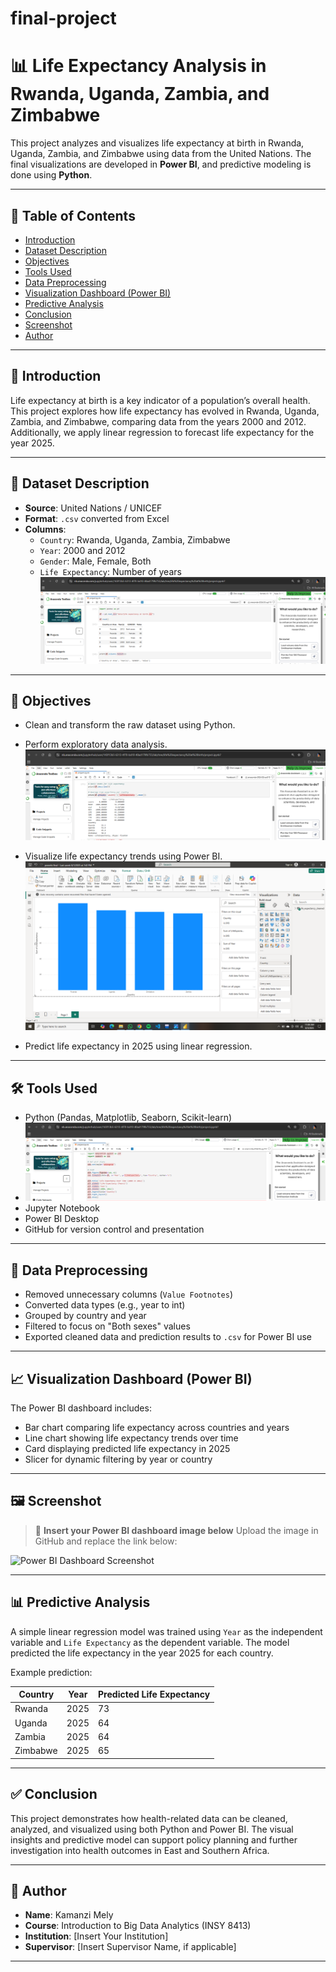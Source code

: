 # final-project

# 📊 Life Expectancy Analysis in Rwanda, Uganda, Zambia, and Zimbabwe

This project analyzes and visualizes life expectancy at birth in Rwanda, Uganda, Zambia, and Zimbabwe using data from the United Nations. The final visualizations are developed in **Power BI**,
and predictive modeling is done using **Python**.

---

## 📌 Table of Contents

- [Introduction](#introduction)
- [Dataset Description](#dataset-description)
- [Objectives](#objectives)
- [Tools Used](#tools-used)
- [Data Preprocessing](#data-preprocessing)
- [Visualization Dashboard (Power BI)](#visualization-dashboard-power-bi)
- [Predictive Analysis](#predictive-analysis)
- [Conclusion](#conclusion)
- [Screenshot](#screenshot)
- [Author](#author)

---

## 📖 Introduction

Life expectancy at birth is a key indicator of a population’s overall health. This project explores how life expectancy has evolved in Rwanda, Uganda, Zambia, and Zimbabwe, comparing data from the
years 2000 and 2012. Additionally, we apply linear regression to forecast life expectancy for the year 2025.

---

## 📂 Dataset Description

- **Source**: United Nations / UNICEF
- **Format**: `.csv` converted from Excel
- **Columns**:
  - `Country`: Rwanda, Uganda, Zambia, Zimbabwe
  - `Year`: 2000 and 2012
  - `Gender`: Male, Female, Both
  - `Life Expectancy`: Number of years
  ![image alt](https://github.com/Melissa-10-10/final-project/blob/cb61b8d3cfbde122274572d72f3ed4ac6216beea/extract.PNG)
   

---

## 🎯 Objectives

- Clean and transform the raw dataset using Python.
- Perform exploratory data analysis.
   ![image alt](https://github.com/Melissa-10-10/final-project/blob/fc6b2023891a6d9f6fd06463bf19101da54d0932/describe.PNG)


-   Visualize life expectancy trends using Power BI.
  ![image alt](https://github.com/Melissa-10-10/final-project/blob/ff2bb13b600246b96dd949e10c550f48c42790ad/Screenshot%20(192).png)

- Predict life expectancy in 2025 using linear regression.


---

## 🛠️ Tools Used

- Python (Pandas, Matplotlib, Seaborn, Scikit-learn)
- ![image alt](https://github.com/Melissa-10-10/final-project/blob/e9c7640aefead1e24769867f39e80394e7752a86/plot%20style.PNG)
- Jupyter Notebook
- Power BI Desktop
- GitHub for version control and presentation

---

## 🧹 Data Preprocessing

- Removed unnecessary columns (`Value Footnotes`)
- Converted data types (e.g., year to int)
- Grouped by country and year
- Filtered to focus on "Both sexes" values
- Exported cleaned data and prediction results to `.csv` for Power BI use

---

## 📈 Visualization Dashboard (Power BI)

The Power BI dashboard includes:
- Bar chart comparing life expectancy across countries and years
- Line chart showing life expectancy trends over time
- Card displaying predicted life expectancy in 2025
- Slicer for dynamic filtering by year or country

---

## 🖼️ Screenshot

> 🔽 **Insert your Power BI dashboard image below**
> Upload the image in GitHub and replace the link below:

![Power BI Dashboard Screenshot](https://github.com/yourusername/yourrepo/blob/main/dashboard.png)

---

## 📊 Predictive Analysis

A simple linear regression model was trained using `Year` as the independent variable and `Life Expectancy` as the dependent variable. The model predicted the life expectancy in the year 2025 for each country.

Example prediction:

| Country  | Year | Predicted Life Expectancy |
|----------|------|----------------------------|
| Rwanda   | 2025 | 73                         |
| Uganda   | 2025 | 64                         |
| Zambia   | 2025 | 64                         |
| Zimbabwe | 2025 | 65                         |

---

## ✅ Conclusion

This project demonstrates how health-related data can be cleaned, analyzed, and visualized using both Python and Power BI. The visual insights and predictive model can support policy planning and further investigation into health outcomes in East and Southern Africa.

---

## 👤 Author

- **Name**: Kamanzi Mely
- **Course**: Introduction to Big Data Analytics (INSY 8413)
- **Institution**: [Insert Your Institution]
- **Supervisor**: [Insert Supervisor Name, if applicable]

---

